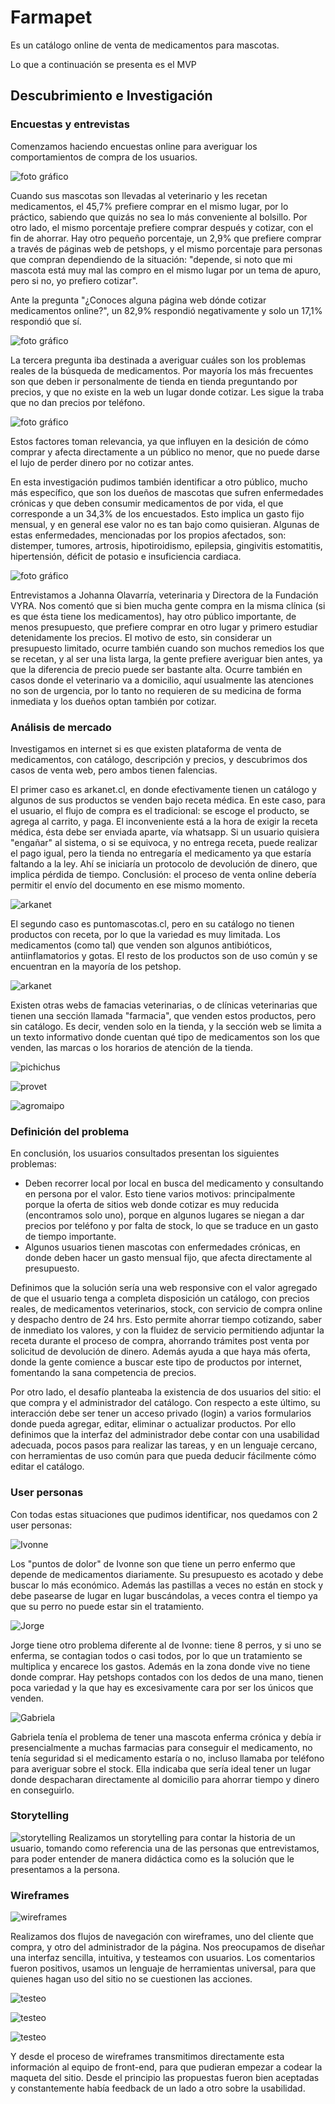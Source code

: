 # Farmapet

Es un catálogo online de venta de medicamentos para mascotas.

Lo que a continuación se presenta es el MVP


## Descubrimiento e Investigación

### Encuestas y entrevistas

Comenzamos haciendo encuestas online para averiguar los comportamientos de compra de los usuarios.

![foto gráfico](img-readme/encuesta-1.jpg)

Cuando sus mascotas son llevadas al veterinario y les recetan medicamentos, el 45,7% prefiere comprar en el mismo lugar, por lo práctico, sabiendo que quizás no sea lo más conveniente al bolsillo. 
Por otro lado, el mismo porcentaje prefiere comprar después y cotizar, con el fin de ahorrar.
Hay otro pequeño porcentaje, un 2,9% que prefiere comprar a través de páginas web de petshops, y el mismo porcentaje para personas que compran dependiendo de la situación: "depende, si noto que mi mascota está muy mal las compro en el mismo lugar por un tema de apuro, pero si no, yo prefiero cotizar".

Ante la pregunta "¿Conoces alguna página web dónde cotizar medicamentos online?", un 82,9% respondió negativamente y solo un 17,1% respondió que sí.

![foto gráfico](img-readme/encuesta-2.jpg)


La tercera pregunta iba destinada a averiguar cuáles son los problemas reales de la búsqueda de medicamentos. Por mayoría los más frecuentes son que deben ir personalmente de tienda en tienda preguntando por precios, y que no existe en la web un lugar donde cotizar. Les sigue la traba que no dan precios por teléfono.

![foto gráfico](img-readme/encuesta-3.jpg)

Estos factores toman relevancia, ya que influyen en la desición de cómo comprar y afecta directamente a un público no menor, que no puede darse el lujo de perder dinero por no cotizar antes. 

En esta investigación pudimos también identificar a otro público, mucho más específico, que son los dueños de mascotas que sufren enfermedades crónicas y que deben consumir medicamentos de por vida, el que corresponde a un 34,3% de los encuestados. Esto implica un gasto fijo mensual, y en general ese valor no es tan bajo como quisieran. Algunas de estas enfermedades, mencionadas por los propios afectados, son: distemper, tumores, artrosis, hipotiroidismo, epilepsia, gingivitis estomatitis, hipertensión, déficit de potasio e insuficiencia cardiaca.

![foto gráfico](img-readme/encuesta-4.jpg)

Entrevistamos a Johanna Olavarría, veterinaria y Directora de la Fundación VYRA. Nos comentó que si bien mucha gente compra en la misma clínica (si es que ésta tiene los medicamentos), hay otro público importante, de menos presupuesto, que prefiere comprar en otro lugar y primero estudiar detenidamente los precios. El motivo de esto, sin considerar un presupuesto limitado, ocurre también cuando son muchos remedios los que se recetan, y al ser una lista larga, la gente prefiere averiguar bien antes, ya que la diferencia de precio puede ser bastante alta. Ocurre también en casos donde el veterinario va a domicilio, aquí usualmente las atenciones no son de urgencia, por lo tanto no requieren de su medicina de forma inmediata y los dueños optan también por cotizar. 


### Análisis de mercado

Investigamos en internet si es que existen plataforma de venta de medicamentos, con catálogo, descripción y precios, y descubrimos dos casos de venta web, pero ambos tienen falencias.

El primer caso es arkanet.cl, en donde efectivamente tienen un catálogo y algunos de sus productos se venden bajo receta médica. En este caso, para el usuario, el flujo de compra es el tradicional: se escoge el producto, se agrega al carrito, y paga. El inconveniente está a la hora de exigir la receta médica, ésta debe ser enviada aparte, vía whatsapp. Si un usuario quisiera "engañar" al sistema, o si se equivoca, y no entrega receta, puede realizar el pago igual, pero la tienda no entregaría el medicamento ya que estaría faltando a la ley. Ahí se iniciaría un protocolo de devolución de dinero, que implica pérdida de tiempo. Conclusión: el proceso de venta online debería permitir el envío del documento en ese mismo momento.

![arkanet](img-readme/arkanet.jpg)

El segundo caso es puntomascotas.cl, pero en su catálogo no tienen productos con receta, por lo que la variedad es muy limitada. Los medicamentos (como tal) que venden son algunos antibióticos, antiinflamatorios y gotas. El resto de los productos son de uso común y se encuentran en la mayoría de los petshop.

![arkanet](img-readme/mercado-puntomascotas.jpg)

Existen otras webs de famacias veterinarias, o de clínicas veterinarias que tienen una sección llamada "farmacia", que venden estos productos, pero sin catálogo. Es decir, venden solo en la tienda, y la sección web se limita a un texto informativo donde cuentan qué tipo de medicamentos son los que venden, las marcas o los horarios de atención de la tienda.

![pichichus](img-readme/mercado-pichichus.jpg)

![provet](img-readme/mercado-provet.jpg)

![agromaipo](img-readme/mercado-agromaipo.jpg)


### Definición del problema

En conclusión, los usuarios consultados presentan los siguientes problemas:

* Deben recorrer local por local en busca del medicamento y consultando en persona por el valor. Esto tiene varios motivos: principalmente porque la oferta de sitios web donde cotizar es muy reducida (encontramos solo uno), porque en algunos lugares se niegan a dar precios por teléfono y por falta de stock, lo que se traduce en un gasto de tiempo importante.
* Algunos usuarios tienen mascotas con enfermedades crónicas, en donde deben hacer un gasto mensual fijo, que afecta directamente al presupuesto.

Definimos que la solución sería una web responsive con el valor agregado de que el usuario tenga a completa disposición un catálogo, con precios reales, de medicamentos veterinarios, stock, con servicio de compra online y despacho dentro de 24 hrs. Esto permite ahorrar tiempo cotizando, saber de inmediato los valores, y con la fluidez de servicio permitiendo adjuntar la receta durante el proceso de compra, ahorrando trámites post venta por solicitud de devolución de dinero. Además ayuda a que haya más oferta, donde la gente comience a buscar este tipo de productos por internet, fomentando la sana competencia de precios.

Por otro lado, el desafío planteaba la existencia de dos usuarios del sitio: el que compra y el administrador del catálogo. Con respecto a este último, su interacción debe ser tener un acceso privado (login) a varios formularios donde pueda agregar, editar, eliminar o actualizar productos. Por ello definimos que la interfaz del administrador debe contar con una usabilidad adecuada, pocos pasos para realizar las tareas, y en un lenguaje cercano, con herramientas de uso común para que pueda deducir fácilmente cómo editar el catálogo.

### User personas

Con todas estas situaciones que pudimos identificar, nos quedamos con 2 user personas:

![Ivonne](img-readme/User-Persona-Ivonne.png)

Los "puntos de dolor" de Ivonne son que tiene un perro enfermo que depende de medicamentos diariamente. Su presupuesto es acotado y debe buscar lo más económico. Además las pastillas a veces no están en stock y debe pasearse de lugar en lugar buscándolas, a veces contra el tiempo ya que su perro no puede estar sin el tratamiento.

![Jorge](img-readme/User-Persona-Jorge.png)

Jorge tiene otro problema diferente al de Ivonne: tiene 8 perros, y si uno se enferma, se contagian todos o casi todos, por lo que un tratamiento se multiplica y encarece los gastos. Además en la zona donde vive no tiene donde comprar. Hay petshops contados con los dedos de una mano, tienen poca variedad y la que hay es excesivamente cara por ser los únicos que venden. 

![Gabriela](img-readme/gabriela.png)

Gabriela tenía el problema de tener una mascota enferma crónica y debía ir presencialmente a muchas farmacias para conseguir el medicamento, no tenía seguridad si el medicamento estaría o no, incluso llamaba por teléfono para averiguar sobre el stock. Ella indicaba que sería ideal tener un lugar donde despacharan directamente al domicilio para ahorrar tiempo y dinero en conseguirlo.

### Storytelling
![storytelling](img-readme/storytelling.jpg)
Realizamos un storytelling para contar la historia de un usuario, tomando como referencia una de las personas que entrevistamos, para poder entender de manera didáctica como es la solución que le presentamos a la persona.


### Wireframes

![wireframes](img-readme/wireframes.jpg)

Realizamos dos flujos de navegación con wireframes, uno del cliente que compra, y otro del administrador de la página.
Nos preocupamos de diseñar una interfaz sencilla, intuitiva, y testeamos con usuarios. Los comentarios fueron positivos, usamos un lenguaje de herramientas universal, para que quienes hagan uso del sitio no se cuestionen las acciones.

![testeo](img-readme/testeo-1.jpg)

![testeo](img-readme/testeo-2.jpg)

![testeo](img-readme/testeo-3.jpg)


Y desde el proceso de wireframes transmitimos directamente esta información al equipo de front-end, para que pudieran empezar a codear la maqueta del sitio. Desde el principio las propuestas fueron bien aceptadas y constantemente había feedback de un lado a otro sobre la usabilidad.
